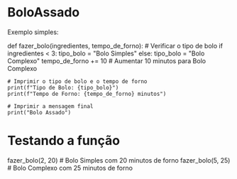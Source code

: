 # BoloAssado
Exemplo simples:

def fazer_bolo(ingredientes, tempo_de_forno):
    # Verificar o tipo de bolo
    if ingredientes < 3:
        tipo_bolo = "Bolo Simples"
    else:
        tipo_bolo = "Bolo Complexo"
        tempo_de_forno += 10  # Aumentar 10 minutos para Bolo Complexo
    
    # Imprimir o tipo de bolo e o tempo de forno
    print(f"Tipo de Bolo: {tipo_bolo}")
    print(f"Tempo de Forno: {tempo_de_forno} minutos")
    
    # Imprimir a mensagem final
    print("Bolo Assado")

# Testando a função
fazer_bolo(2, 20)  # Bolo Simples com 20 minutos de forno
fazer_bolo(5, 25)  # Bolo Complexo com 25 minutos de forno